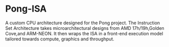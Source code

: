 # Pong-ISA
A custom CPU architecture designed for the Pong project. The Instruction Set Architecture takes microarchitectural designs 
from AMD 17h/19h,Golden Cove,and ARM-NEON. It then wraps the ISA in a front-end execution model tailored towards compute,
graphics and throughput. 


